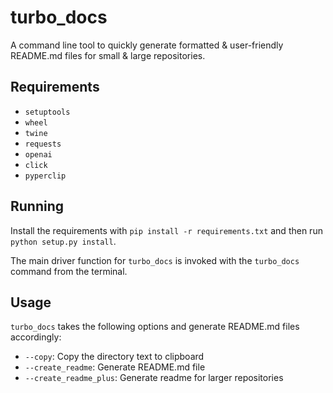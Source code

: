 

# turbo_docs

A command line tool to quickly generate formatted & user-friendly README.md files for small & large repositories.

## Requirements

* `setuptools`
* `wheel`
* `twine`
* `requests`
* `openai`
* `click`
* `pyperclip`

## Running

Install the requirements with `pip install -r requirements.txt` and then run `python setup.py install`.

The main driver function for `turbo_docs` is invoked with the `turbo_docs` command from the terminal.

## Usage

`turbo_docs` takes the following options and generate README.md files accordingly:
* `--copy`: Copy the directory text to clipboard
* `--create_readme`: Generate README.md file
* `--create_readme_plus`: Generate readme for larger repositories